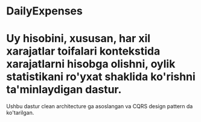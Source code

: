 # DailyExpenses
# Uy hisobini, xususan, har xil xarajatlar toifalari kontekstida xarajatlarni hisobga olishni, oylik statistikani ro'yxat shaklida ko'rishni ta'minlaydigan dastur. 
Ushbu dastur clean architecture ga asoslangan va CQRS design pattern da ko'tarilgan.
